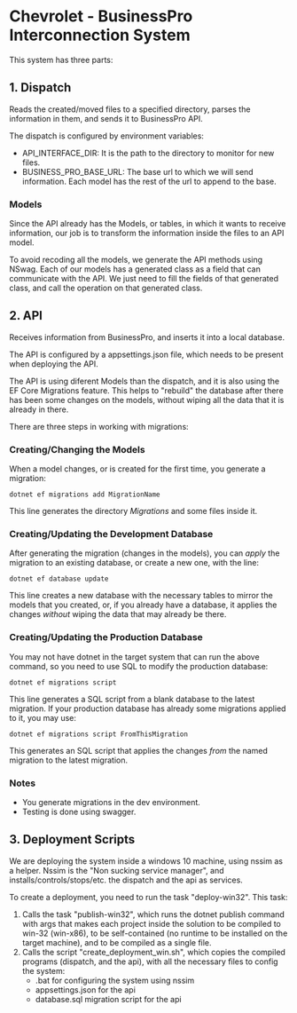 # Chevrolet - BusinessPro Interconnection System

This system has three parts:

## 1. Dispatch
Reads the created/moved files to a specified directory, parses the information in them, and sends it to BusinessPro API.

The dispatch is configured by environment variables:
 - API_INTERFACE_DIR: It is the path to the directory to monitor for new files.
 - BUSINESS_PRO_BASE_URL: The base url to which we will send information. Each model has the rest of the url to append to the base.

### Models

Since the API already has the Models, or tables, in which it wants to receive information, our job is to transform the information inside the files to an API model.

To avoid recoding all the models, we generate the API methods using NSwag. Each of our models has a generated class as a field that can communicate with the API. We just need to fill the fields of that generated class, and call the operation on that generated class.

## 2. API
Receives information from BusinessPro, and inserts it into a local database.

The API is configured by a appsettings.json file, which needs to be present when deploying the API.

The API is using diferent Models than the dispatch, and it is also using the EF Core Migrations feature. This helps to "rebuild" the database after there has been some changes on the models, without wiping all the data that it is already in there.

There are three steps in working with migrations:

### Creating/Changing the Models

When a model changes, or is created for the first time, you generate a migration:

````
dotnet ef migrations add MigrationName
````

This line generates the directory *Migrations* and some files inside it.


### Creating/Updating the Development Database

After generating the migration (changes in the models), you can *apply* the migration to an existing database, or create a new one, with the line:

````
dotnet ef database update
````

This line creates a new database with the necessary tables to mirror the models that you created, or, if you already have a database, it applies the changes *without* wiping the data that may already be there.

### Creating/Updating the Production Database

You may not have dotnet in the target system that can run the above command, so you need to use SQL to modify the production database:

````
dotnet ef migrations script
````

This line generates a SQL script from a blank database to the latest migration. If your production database has already some migrations applied to it, you may use:

````
dotnet ef migrations script FromThisMigration
````

This generates an SQL script that applies the changes *from* the named migration to the latest migration.

### Notes

- You generate migrations in the dev environment.
- Testing is done using swagger.

## 3. Deployment Scripts

We are deploying the system inside a windows 10 machine, using nssim as a helper. Nssim is the "Non sucking service manager", and installs/controls/stops/etc. the dispatch and the api as services.

To create a deployment, you need to run the task "deploy-win32". This task:
1. Calls the task "publish-win32", which runs the dotnet publish command with args that makes each project inside the solution to be compiled to win-32 (win-x86), to be self-contained (no runtime to be installed on the target machine), and to be compiled as a single file.
2.  Calls the script "create_deployment_win.sh", which copies the compiled programs (dispatch, and the api), with all the necessary files to config the system:
    - .bat for configuring the system using nssim
    - appsettings.json for the api
    - database.sql migration script for the api


